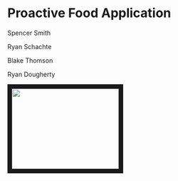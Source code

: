 # Proactive Food Application

Spencer Smith

Ryan Schachte

Blake Thomson

Ryan Dougherty

<a href="https://www.youtube.com/embed/4OFH0uVJEss" target="_blank"><img src="http://img.youtube.com/vi/4OFH0uVJEss/0.jpg" 
alt="" width="240" height="180" border="10"/></a>
